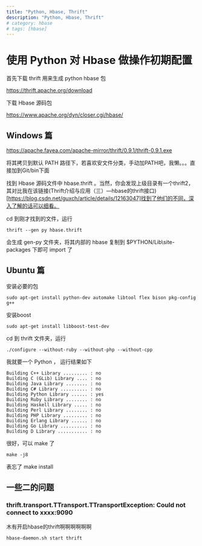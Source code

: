 ```yaml
---
title: "Python, Hbase, Thrift"
description: "Python, Hbase, Thrift"
# category: hbase
# tags: [hbase]
---
```



# 使用 Python 对 Hbase 做操作初期配置

首先下载 thrift 用来生成 python hbase 包

<https://thrift.apache.org/download>

下载 Hbase 源码包

<https://www.apache.org/dyn/closer.cgi/hbase/>

## Windows 篇

<https://apache.fayea.com/apache-mirror/thrift/0.9.1/thrift-0.9.1.exe>

将其拷贝到默认 PATH 路径下，若喜欢安文件分类，手动加PATH吧，我懒。。。直接加到Git/bin下面

找到 Hbase 源码文件中 hbase.thrift 。当然，你会发现上级目录有一个thrift2，其对比我在该链接(Thrift介绍与应用（三）—hbase的thrift接口)[https://blog.csdn.net/guxch/article/details/12163047]找到了他们的不同，深入了解的话可以细看。

cd 到刚才找到的文件，运行

    thrift --gen py hbase.thrift

会生成 gen-py 文件夹，将其内部的 hbase 复制到 $PYTHON/Lib\site-packages 下即可 import 了

## Ubuntu 篇

安装必要的包

    sudo apt-get install python-dev automake libtool flex bison pkg-config g++
     
安装boost

    sudo apt-get install libboost-test-dev

cd 到 thrift 文件夹，运行

    ./configure --without-ruby --without-php --without-cpp

我就要一个 Python ， 运行结果如下

    Building C++ Library ......... : no
    Building C (GLib) Library .... : no
    Building Java Library ........ : no
    Building C# Library .......... : no
    Building Python Library ...... : yes
    Building Ruby Library ........ : no
    Building Haskell Library ..... : no
    Building Perl Library ........ : no
    Building PHP Library ......... : no
    Building Erlang Library ...... : no
    Building Go Library .......... : no
    Building D Library ........... : no

很好，可以 make 了

    make -j8

表忘了 make install

## 一些二的问题

### thrift.transport.TTransport.TTransportException: Could not connect to xxxx:9090

木有开启hbase的thrift啊啊啊啊啊啊

    hbase-daemon.sh start thrift
